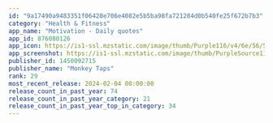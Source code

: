 ```yaml
---
id: "9a17490a9483351f06428e706e4082e5b5ba98fa721284d0b540fe25f672b7b3"
category: "Health & Fitness"
app_name: "Motivation - Daily quotes"
app_id: 876080126
app_icon: https://is1-ssl.mzstatic.com/image/thumb/Purple116/v4/6e/56/59/6e5659fc-092d-bf8a-8ebe-b74be730521b/AppIcon-0-0-1x_U007emarketing-0-0-0-7-0-0-85-220.png/1024x1024bb.png
app_screenshot: https://is1-ssl.mzstatic.com/image/thumb/PurpleSource116/v4/4e/2e/34/4e2e34cb-04d9-6be5-6185-38b74a411524/42efbc4c-45d9-41dd-bc9f-cd74a10abacf_1_-6.5.jpg/1242x2688bb.png
publisher_id: 1450092715
publisher_name: "Monkey Taps"
rank: 29
most_recent_release: 2024-02-04 00:00:00
release_count_in_past_year: 74
release_count_in_past_year_category: 21
release_count_in_past_year_top_in_category: 34
---
```

